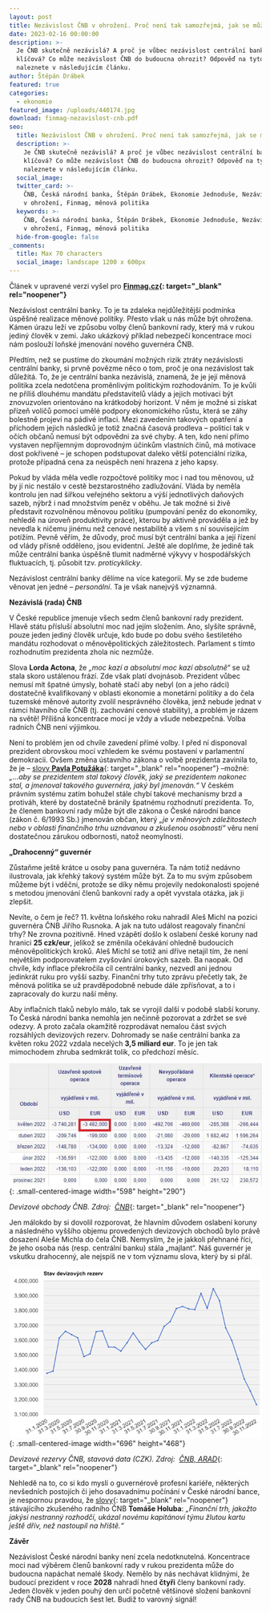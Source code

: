 ```yaml
---
layout: post
title: Nezávislost ČNB v ohrožení. Proč není tak samozřejmá, jak se může zdát?
date: 2023-02-16 00:00:00
description: >-
  Je ČNB skutečně nezávislá? A proč je vůbec nezávislost centrální banky tak
  klíčová? Co může nezávislost ČNB do budoucna ohrozit? Odpověď na tyto otázky
  naleznete v následujícím článku.
author: Štěpán Drábek
featured: true
categories:
  - ekonomie
featured_image: /uploads/440174.jpg
download: finmag-nezavislost-cnb.pdf
seo:
  title: Nezávislost ČNB v ohrožení. Proč není tak samozřejmá, jak se může zdát?
  description: >-
    Je ČNB skutečně nezávislá? A proč je vůbec nezávislost centrální banky tak
    klíčová? Co může nezávislost ČNB do budoucna ohrozit? Odpověď na tyto otázky
    naleznete v následujícím článku.
  social_image:
  twitter_card: >-
    ČNB, Česká národní banka, Štěpán Drábek, Ekonomie Jednoduše, Nezávislost ČNB
    v ohrožení, Finmag, měnová politika
  keywords: >-
    ČNB, Česká národní banka, Štěpán Drábek, Ekonomie Jednoduše, Nezávislost ČNB
    v ohrožení, Finmag, měnová politika
  hide-from-google: false
_comments:
  title: Max 70 characters
  social_image: landscape 1200 x 600px
---
```

Článek v upravené verzi vyšel pro&nbsp;**[Finmag.cz](https://finmag.penize.cz/penize/439736-nezavislost-cnb-v-ohrozeni-proc-neni-tak-samozrejma-jak-se-muze-zdat#rating){: target="_blank" rel="noopener"}**

Nezávislost centrální banky. To je ta zdaleka nejdůležitější podmínka úspěšné realizace měnové politiky. Přesto však u nás může být ohrožena. Kámen úrazu leží ve způsobu volby členů bankovní rady, který má v rukou jediný člověk v zemi. Jako ukázkový příklad nebezpečí koncentrace moci nám poslouží loňské jmenování nového guvernéra ČNB.

Předtím, než se pustíme do zkoumání možných rizik ztráty nezávislosti centrální banky, si prvně povězme něco o tom, proč je ona nezávislost tak důležitá. To, že je centrální banka nezávislá, znamená, že je její měnová politika zcela nedotčena proměnlivým politickým rozhodováním. To je kvůli ne příliš dlouhému mandátu představitelů vlády a jejich motivaci být znovuzvolen orientováno na krátkodobý horizont. V něm je možné si získat přízeň voličů pomocí umělé podpory ekonomického růstu, která se záhy bolestně projeví na pádivé inflaci. Mezi zavedením takových opatření a příchodem jejich následků je totiž značná časová prodleva – politici tak v očích občanů nemusí být odpovědni za své chyby. A ten, kdo není přímo vystaven nepříjemným doprovodným účinkům vlastních činů, má motivace dost pokřivené – je schopen podstupovat daleko větší potenciální rizika, protože případná cena za neúspěch není hrazena z jeho kapsy.

Pokud by vláda měla vedle rozpočtové politiky moc i nad tou měnovou, už by jí nic nestálo v cestě bezstarostného zadlužování. Vláda by neměla kontrolu jen nad šířkou veřejného sektoru a výší jednotlivých daňových sazeb, nýbrž i nad množstvím peněz v oběhu. Je tak možné si živě představit rozvolněnou měnovou politiku (pumpování peněz do ekonomiky, nehledě na úroveň produktivity práce), kterou by aktivně prováděla a jež by nevedla k ničemu jinému než cenové nestabilitě a všem s ní souvisejícím potížím. Pevně věřím, že důvody, proč musí být centrální banka a její řízení od vlády přísně odděleno, jsou evidentní. Ještě ale doplňme, že jedině tak může centrální banka úspěšně tlumit nadměrné výkyvy v hospodářských fluktuacích, tj. působit tzv. *proticyklicky*.

Nezávislost centrální banky dělíme na více kategorií. My se zde budeme věnovat jen jedné – *personální*. Ta je však nanejvýš významná.

**Nezávislá (rada) ČNB**

V České republice jmenuje všech sedm členů bankovní rady prezident. Hlavě státu přísluší absolutní moc nad jejím složením. Ano, slyšíte správně, pouze jeden jediný člověk určuje, kdo bude po dobu svého šestiletého mandátu rozhodovat o měnověpolitických záležitostech. Parlament s tímto rozhodnutím prezidenta zhola nic nezmůže.

Slova **Lorda Actona**, že *„moc kazí a absolutní moc kazí absolutně“* se už stala skoro ustálenou frází. Zde však platí dvojnásob. Prezident vůbec nemusí mít špatné úmysly, bohatě stačí aby nebyl (on a jeho rádci) dostatečně kvalifikovaný v oblasti ekonomie a monetární politiky a do čela tuzemské měnové autority zvolil nesprávného člověka, jenž nebude jednat v rámci hlavního cíle ČNB (tj. zachování cenové stability), a problém je rázem na světě! Přílišná koncentrace moci je vždy a všude nebezpečná. Volba radních ČNB není výjimkou.

Není to problém jen od chvíle zavedení přímé volby. I před ní disponoval prezident obrovskou mocí vzhledem ke svému postavení v parlamentní demokracii. Ovšem změna ústavního zákona o volbě prezidenta zavinila to, že je –&nbsp;[slovy **Pavla Potužáka**](https://libinst.cz/o-neutralni-urokove-sazbe-a-nekolik-lekci-z-ekonomie-a-hayeka/){: target="_blank" rel="noopener"}&nbsp;–možné: *„...aby se prezidentem stal takový člověk, jaký se prezidentem nakonec stal, a jmenoval takového guvernéra, jaký byl jmenován.“* V českém právním systému zatím bohužel stále chybí takové mechanismy brzd a protiváh, které by dostatečně bránily špatnému rozhodnutí prezidenta. To, že členem bankovní rady může být dle zákona o České národní bance (zákon č. 6/1993 Sb.) jmenován občan, který *„je v měnových záležitostech nebo v oblasti finančního trhu uznávanou a zkušenou osobností“* věru není dostatečnou zárukou odbornosti, natož neomylnosti.

**„Drahocenný“ guvernér**

Zůstaňme ještě krátce u osoby pana guvernéra. Ta nám totiž nedávno ilustrovala, jak křehký takový systém může být. Za to mu svým způsobem můžeme být i vděčni, protože se díky němu projevily nedokonalosti spojené s metodou jmenování členů bankovní rady a opět vyvstala otázka, jak ji zlepšit.

Nevíte, o čem je řeč? 11. května loňského roku nahradil Aleš Michl na pozici guvernéra ČNB Jiřího Rusnoka. A jak na tuto událost reagovaly finanční trhy? Ne zrovna pozitivně. Hned vzápětí došlo k oslabení české koruny nad hranici **25 czk/eur**, jelikož se změnila očekávání ohledně budoucích měnověpolitických kroků. Aleš Michl se totiž ani dříve netajil tím, že není největším podporovatelem zvyšování úrokových sazeb. Ba naopak. Od chvíle, kdy inflace překročila cíl centrální banky, nezvedl ani jednou jedinkrát ruku pro vyšší sazby. Finanční trhy tuto zprávu přečetly tak, že měnová politika se už pravděpodobně nebude dále zpřísňovat, a to i zapracovaly do kurzu naší měny.

Aby inflačních tlaků nebylo málo, tak se vyrojil další v podobě slabší koruny. To Česká národní banka nemohla jen nečinně pozorovat a zdržet se své odezvy. A proto začala okamžitě rozprodávat nemalou část svých rozsáhlých devizových rezerv. Dohromady se naše centrální banka za květen roku 2022 vzdala necelých **3,5 miliard eur**. To je jen tak mimochodem zhruba sedmkrát tolik, co předchozí měsíc.

![](/uploads/cnb.jpeg){: .small-centered-image width="598" height="290"}

*Devizové obchody ČNB. Zdroj: &nbsp;*[*ČNB*](https://www.cnb.cz/cs/financni-trhy/devizovy-trh/devizove-obchody-cnb/){: target="_blank" rel="noopener"}

Jen málokdo by si dovolil rozporovat, že hlavním důvodem oslabení koruny a následného vyššího objemu provedených devizových obchodů bylo právě dosazení Aleše Michla do čela ČNB. Nemyslím, že je jakkoli přehnané říci, že jeho osoba nás (resp. centrální banku) stála „majlant“. Náš guvernér je vskutku drahocenný, ale nejspíš ne v tom významu slova, který by si přál.

![](/uploads/cnb1.png){: .small-centered-image width="696" height="468"}

*Devizové rezervy ČNB, stavová data (CZK). Zdroj: &nbsp;*[*ČNB, ARAD*](https://www.cnb.cz/cnb/STAT.ARADY_PKG.VYSTUP?p_period=1&amp;p_sort=2&amp;p_des=50&amp;p_sestuid=42949&amp;p_uka=2&amp;p_strid=FCB&amp;p_od=202001&amp;p_do=202212&amp;p_lang=CS&amp;p_format=4&amp;p_decsep=%2C){: target="_blank" rel="noopener"}

Nehledě na to, co si kdo myslí o guvernérově profesní kariéře, některých nevšedních postojích či jeho dosavadnímu počínání v České národní bance, je nespornou pravdou, že [slovy](https://archiv.hn.cz/c1-67070640-holub-z-cnb-novy-guverner-dostal-od-investoru-zlutou-%20%20kartu-meli-bychom-je-ujistit-ze-inflaci-zkrotime-za-kazdou-cenu){: target="_blank" rel="noopener"} stávajícího zkušeného radního ČNB **Tomáše Holuba**\: *„Finanční trh, jakožto jakýsi nestranný rozhodčí, ukázal novému kapitánovi týmu žlutou kartu ještě dřív, než nastoupil na hřiště.“*

**Závěr**

Nezávislost České národní banky není zcela nedotknutelná. Koncentrace moci nad výběrem členů bankovní rady v rukou prezidenta může do budoucna napáchat nemalé škody. Nemělo by nás nechávat klidnými, že budoucí prezident v roce **2028** nahradí hned **čtyři** členy bankovní rady. Jeden člověk v jeden pouhý den určí početně většinové složení bankovní rady ČNB na budoucích šest let. Budiž to varovný signál!